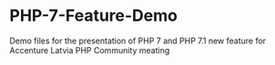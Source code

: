 # PHP-7-Feature-Demo
Demo files for the presentation of PHP 7 and PHP 7.1 new feature for Accenture Latvia PHP Community meating
